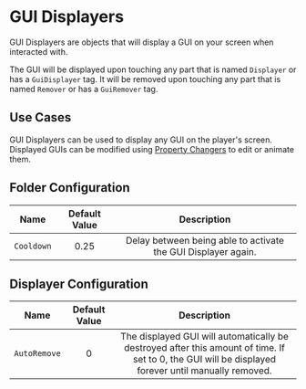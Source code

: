# GUI Displayers

GUI Displayers are objects that will display a GUI on your screen when interacted with.

The GUI will be displayed upon touching any part that is named `Displayer` or has a `GuiDisplayer` tag. It will be removed upon touching any part that is named `Remover` or has a `GuiRemover` tag.

## Use Cases

GUI Displayers can be used to display any GUI on the player's screen. Displayed GUIs can be modified using [Property Changers](property-changers.md) to edit or animate them.

## Folder Configuration

| Name | Default Value | Description
|:-----:|:-----:|:-----:
| `Cooldown` | 0.25 | Delay between being able to activate the GUI Displayer again.

## Displayer Configuration

| Name | Default Value | Description
|:-----:|:-----:|:-----:
| `AutoRemove` | 0 | The displayed GUI will automatically be destroyed after this amount of time. If set to 0, the GUI will be displayed forever until manually removed.
